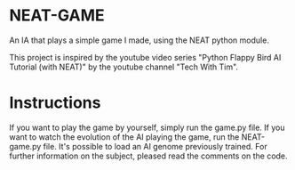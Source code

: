# NEAT-GAME
An IA that plays a simple game I made, using the NEAT python module.

This project is inspired by the youtube video series "Python Flappy Bird AI Tutorial (with NEAT)" by the youtube channel "Tech With Tim".

# Instructions 
If you want to play the game by yourself, simply run the game.py file. If you want to watch the evolution of the AI playing the game, run the NEAT-game.py file. It's possible to load an AI genome previously trained. For further information on the subject, pleased read the comments on the code. 
